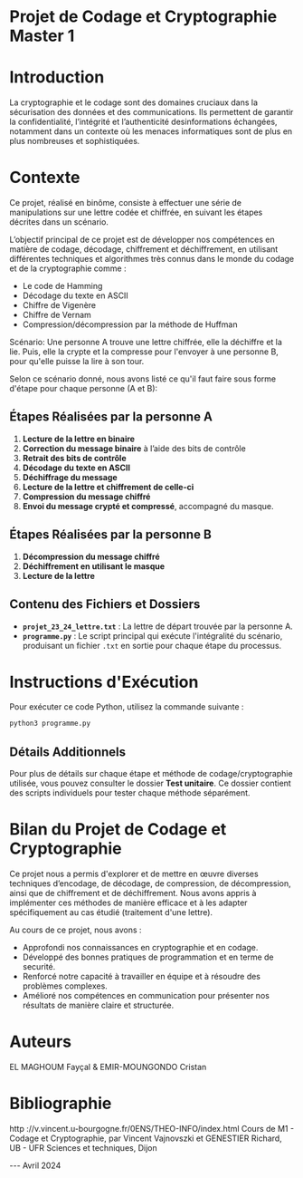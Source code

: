 # Projet de Codage et Cryptographie Master 1

# Introduction
La cryptographie et le codage sont des domaines cruciaux dans la sécurisation des données et des communications. Ils permettent de garantir la confidentialité, l’intégrité et l’authenticité desinformations échangées, notamment dans un contexte où les menaces informatiques sont de plus en plus nombreuses et sophistiquées.


# Contexte 
Ce projet, réalisé en binôme, consiste à effectuer une série de manipulations sur une lettre codée et chiffrée, en suivant les étapes décrites dans un scénario.

L’objectif principal de ce projet est de développer nos compétences en matière de codage, décodage, chiffrement et déchiffrement, en utilisant différentes techniques et algorithmes très connus dans le monde du codage et de la cryptographie comme : 
- Le code de Hamming
- Décodage du texte en ASCII
- Chiffre de Vigenère
- Chiffre de Vernam
- Compression/décompression par la méthode de Huffman


Scénario: 
Une personne A trouve une lettre chiffrée, elle la déchiffre et la lie.
Puis, elle la crypte et la compresse pour l'envoyer à une personne B, pour qu'elle puisse la lire à son tour.

Selon ce scénario donné, nous avons listé ce qu'il faut faire sous forme d'étape pour chaque personne (A et B):

## Étapes Réalisées par la personne A

1. **Lecture de la lettre en binaire**
2. **Correction du message binaire** à l’aide des bits de contrôle
3. **Retrait des bits de contrôle**
4. **Décodage du texte en ASCII**
5. **Déchiffrage du message**
6. **Lecture de la lettre et chiffrement de celle-ci** 
7. **Compression du message chiffré**
8. **Envoi du message crypté et compressé**, accompagné du masque.

## Étapes Réalisées par la personne B

1. **Décompression du message chiffré**
2. **Déchiffrement en utilisant le masque**
3. **Lecture de la lettre**


## Contenu des Fichiers et Dossiers

- **`projet_23_24_lettre.txt`** : La lettre de départ trouvée par la personne A.
- **`programme.py`** : Le script principal qui exécute l'intégralité du scénario, produisant un fichier `.txt` en sortie pour chaque étape du processus.

# Instructions d'Exécution

Pour exécuter ce code Python, utilisez la commande suivante :
```bash
python3 programme.py
```

## Détails Additionnels

Pour plus de détails sur chaque étape et méthode de codage/cryptographie utilisée, vous pouvez consulter le dossier **Test unitaire**. Ce dossier contient des scripts individuels pour tester chaque méthode séparément.


# Bilan du Projet de Codage et Cryptographie

Ce projet nous a permis d'explorer et de mettre en œuvre diverses techniques d’encodage, de décodage, de compression, de décompression, ainsi que de chiffrement et de déchiffrement. Nous avons appris à implémenter ces méthodes de manière efficace et à les adapter spécifiquement au cas étudié (traitement d'une lettre).

Au cours de ce projet, nous avons :

- Approfondi nos connaissances en cryptographie et en codage.
- Développé des bonnes pratiques de programmation et en terme de securité.
- Renforcé notre capacité à travailler en équipe et à résoudre des problèmes complexes.
- Amélioré nos compétences en communication pour présenter nos résultats de manière claire et structurée.

# Auteurs
EL MAGHOUM Fayçal & EMIR-MOUNGONDO Cristan

# Bibliographie  
http ://v.vincent.u-bourgogne.fr/0ENS/THEO-INFO/index.html
Cours de M1 - Codage et Cryptographie, par Vincent Vajnovszki et GENESTIER Richard,
UB - UFR Sciences et techniques, Dijon

---  Avril 2024
